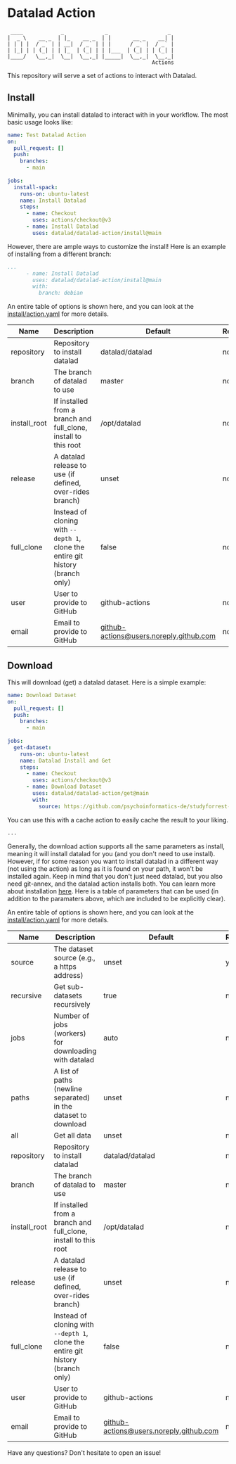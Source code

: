 # Datalad Action

     ____            _             _                   _ 
    |  _ \    __ _  | |_    __ _  | |       __ _    __| |
    | | | |  / _` | | __|  / _` | | |      / _` |  / _` |
    | |_| | | (_| | | |_  | (_| | | |___  | (_| | | (_| |
    |____/   \__,_|  \__|  \__,_| |_____|  \__,_|  \__,_|
                                                  Actions

This repository will serve a set of actions to interact with Datalad.

## Install

Minimally, you can install datalad to interact with in your workflow. The
most basic usage looks like:

```yaml
name: Test Datalad Action
on:
  pull_request: []
  push:
    branches:
      - main 
 
jobs:
  install-spack:
    runs-on: ubuntu-latest
    name: Install Datalad
    steps:
      - name: Checkout
        uses: actions/checkout@v3
      - name: Install Datalad
        uses: datalad/datalad-action/install@main
```

However, there are ample ways to customize the install! Here is an example
of installing from a different branch:

```yaml
...
      - name: Install Datalad
        uses: datalad/datalad-action/install@main
        with:
          branch: debian
```

An entire table of options is shown here, and you can look at the [install/action.yaml](install/action.yaml)
for more details.

| Name | Description | Default | Required |
|------|-------------|---------|----------|
| repository  | Repository to install datalad | datalad/datalad | no |
| branch      | The branch of datalad to use | master | no |
| install_root| If installed from a branch and full_clone, install to this root | /opt/datalad | no |
| release     | A datalad release to use (if defined, over-rides branch) | unset | no |
| full_clone  | Instead of cloning with `--depth 1`, clone the entire git history (branch only) | false | no |
| user        | User to provide to GitHub | github-actions | no |
| email       | Email to provide to GitHub | github-actions@users.noreply.github.com | no |


## Download

This will download (get) a datalad dataset. Here is a simple example:

```yaml
name: Download Dataset
on:
  pull_request: []
  push:
    branches:
      - main 
 
jobs:
  get-dataset:
    runs-on: ubuntu-latest
    name: Datalad Install and Get
    steps:
      - name: Checkout
        uses: actions/checkout@v3
      - name: Download Dataset
        uses: datalad/datalad-action/get@main
        with:
          source: https://github.com/psychoinformatics-de/studyforrest-data-phase2
```

You can use this with a cache action to easily cache the result to your liking.

```bash
...

```

Generally, the download action supports all the same parameters as install, meaning it will
install datalad for you (and you don't need to use install). However, if for some reason
you want to install datalad in a different way (not using the action) as long as it is found on your
path, it won't be installed again. Keep in mind that you don't just need datalad, but you also need git-annex,
and the datalad action installs both. You can learn more about installation [here](https://handbook.datalad.org/en/inm7/intro/installation.html).
Here is a table of parameters that can be used (in addition to the paramaters above, which are included to be explicitly clear).

An entire table of options is shown here, and you can look at the [install/action.yaml](install/action.yaml)
for more details.

| Name | Description | Default | Required |
|------|-------------|---------|----------|
| source      | The dataset source (e.g., a https address) | unset | yes |
| recursive   | Get sub-datasets recursively | true | no |
| jobs        | Number of jobs (workers) for downloading with datalad | auto | no |
| paths       | A list of paths (newline separated) in the dataset to download | unset | no |
| all         | Get all data | unset | no |
| repository  | Repository to install datalad | datalad/datalad | no |
| branch      | The branch of datalad to use | master | no |
| install_root| If installed from a branch and full_clone, install to this root | /opt/datalad | no |
| release     | A datalad release to use (if defined, over-rides branch) | unset | no |
| full_clone  | Instead of cloning with `--depth 1`, clone the entire git history (branch only) | false | no |
| user        | User to provide to GitHub | github-actions | no |
| email       | Email to provide to GitHub | github-actions@users.noreply.github.com | no |

Have any questions? Don't hesitate to open an issue! 
